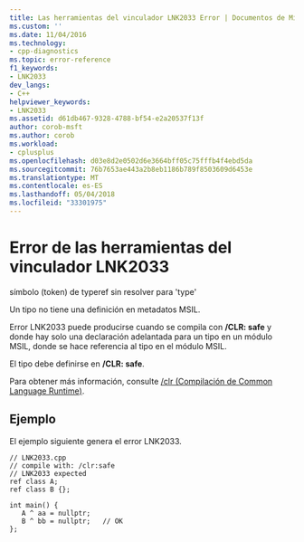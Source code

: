 ```yaml
---
title: Las herramientas del vinculador LNK2033 Error | Documentos de Microsoft
ms.custom: ''
ms.date: 11/04/2016
ms.technology:
- cpp-diagnostics
ms.topic: error-reference
f1_keywords:
- LNK2033
dev_langs:
- C++
helpviewer_keywords:
- LNK2033
ms.assetid: d61db467-9328-4788-bf54-e2a20537f13f
author: corob-msft
ms.author: corob
ms.workload:
- cplusplus
ms.openlocfilehash: d03e8d2e0502d6e3664bff05c75fffb4f4ebd5da
ms.sourcegitcommit: 76b7653ae443a2b8eb1186b789f8503609d6453e
ms.translationtype: MT
ms.contentlocale: es-ES
ms.lasthandoff: 05/04/2018
ms.locfileid: "33301975"
---
```

# <a name="linker-tools-error-lnk2033"></a>Error de las herramientas del vinculador LNK2033
símbolo (token) de typeref sin resolver para 'type'  
  
 Un tipo no tiene una definición en metadatos MSIL.  
  
 Error LNK2033 puede producirse cuando se compila con **/CLR: safe** y donde hay solo una declaración adelantada para un tipo en un módulo MSIL, donde se hace referencia al tipo en el módulo MSIL.  
  
 El tipo debe definirse en **/CLR: safe**.  
  
 Para obtener más información, consulte [/clr (Compilación de Common Language Runtime)](../../build/reference/clr-common-language-runtime-compilation.md).  
  
## <a name="example"></a>Ejemplo  
 El ejemplo siguiente genera el error LNK2033.  
  
```  
// LNK2033.cpp  
// compile with: /clr:safe  
// LNK2033 expected  
ref class A;  
ref class B {};  
  
int main() {  
   A ^ aa = nullptr;  
   B ^ bb = nullptr;   // OK  
};  
```